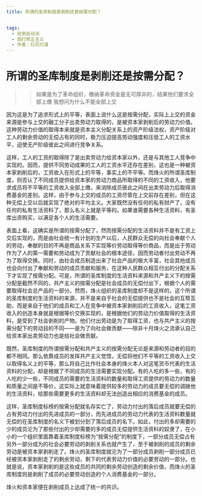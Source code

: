 ```yaml
---
title: 所谓的圣库制度是剥削还是按需分配？


tags:
  - 批倒反动派
  - 炮打修正主义
  - 作者：红花烂漫
---
```

# 所谓的圣库制度是剥削还是按需分配？



> > 如果是为了革命组织，缴纳革命资金是无可厚非的，结果他们要求全部上缴
> 我想问为什么不能全部上交

因为这是为了追求形式上的平等，表面上说什么这是按需分配，实际上上交的资金来源是参与上交的融工分子出卖劳动力取得的，是被资本家剥削后的劳动力价值。这种劳动力价值的取得本来就是资本主义分配关系上的资产阶级法权，资产阶级对工人的剩余劳动的无偿占有的同时，极力压迫提高劳动强度和压低工人的工资水平，迫使无产阶级彼此之间进行竞争关系。


这样，工人的工资的取得除了是出卖劳动力给资本家以外，还是与其他工人竞争中实现的。因而，提供不同劳动成果的工人的工资水平还存在差别，这也是一种被资本家剥削后的，工资收入在形式上的平等，事实上的不平等。而烽火的所谓圣库制度，则否认了不同成员提供给资本家的劳动力商品所取得的不同的工资收入，他要求成员将不平等的工资收入全部上缴，来消除成员彼此之间在出卖劳动力后取得消费基金的差别。这样，由于参与上交的成员的工资尽管在上交前存在差别，但在这种无偿上交以后就实现了绝对的平均主义。大家既然没有任何的私有财产了，没有任何的私有生活资料了，那么名义上就是平等的。如果谁需要各种生活资料，有圣库出资购买，以满足各个人的生活需要。


表面上看，这确实是所谓的按需分配了，然而按需分配的生活资料并不是有工资上交后实现的，而是由社会统一有计划的生产以后，人民群众无偿的向社会奉献个人的劳动，奉献的目的不再是商品关系下实现等价劳动取得等价商品，而是出于劳动作为了人的第一需要和劳动成为了贡献社会的根本途径，因而劳动者付出劳动不再为了取得交换。同时，由社会成员制造出来了社会产品的极大丰富，社会其他成员也会向付出了奉献和劳动的成员贡献和服务，在这种人民群众相互付出的分配关系下才实现了按需分配。可是，所谓的圣库制度的生活资料来源和共产主义下的按需分配是截然不同的，共产主义的按需分配是社会成员的无偿付出下，根据个人的需要取得社会总产品的一部分。然而，烽火组织的圣库制度却不是这样的，这个所谓的圣库制度的生活资料的来源，并不是来自于社会的无偿提供也不是社会的互帮互助，而是来自于他们的成员和工人在竞争中被资本家剥削后的工资收入，这笔工资收入的创造本身就是根据等价交换实现的，是根据他们的劳动力价值取得的生活资料，是受到了社会剥削的产物。他们付出劳动是为了取得工资，也与共产主义的按需分配下的劳动目的不同——是为了向社会做贡献——除非十月烽火之流承认自己给资本家出卖劳动力也是给社会做贡献。


既然，圣库制度的所谓按需分配和共产主义的按需分配无论是来源和劳动者的目的都不相同。那么依靠成员的发挥共产主义觉悟，无偿将他们不平等的工资收入上交以取得名义上的平等，那么将自己比作社会本身的烽火本人对这笔货币代表的生活资料的分配，却是根据了不同成员的生活需要实现分配。有的人吃的多一些，有的人吃的少一些，不同成员的需要的生活资料的数量和取得工资提供的劳动力的数量和质量之间是不等价，这实际上就意味着提供较多的劳动力的成员要无偿的调拨他的生活资料，给那些需要更多的生活资料却无法创造出相应的消费基金的成员。


这样，圣库制度标榜的按需分配就名存实亡了，劳动力付出的落后成员就要无偿的占有劳动力付出的先进成员的一部分，而先进成员的劳动力代表的生活资料数量就无偿的在圣库制度的名义下被划分到了落后成员的名下。如此，付出的多却需要的少的成员沦为了那些付出的少却需要的多的成员无偿提供生活资料的奴隶了，在小小的一个组织里面靠着圣库制度标榜为“按需分配”的制度下，一部分成员无偿占有另外一部分成为的社会必要劳动的剥削关系也就产生了，至于被剥削的成员的剩余劳动是被资本家剥削走了。烽火的圣库制度就沦为了一部分成员剥削一部分成员已经被资本家剥削走了的剩余劳动，剩下的代表劳动力价值的必要劳动的一部分。也就是说，资本家剥削的是这些成员的共同的剩余劳动创造的剩余价值，而烽火的圣库制度则是剥削了成员的必要劳动创造的个人消费基金的一部分。


烽火和资本家便在剥削成员上达成了统一的共识。



